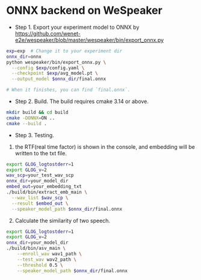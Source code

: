 # ONNX backend on WeSpeaker

* Step 1. Export your experiment model to ONNX by https://github.com/wenet-e2e/wespeaker/blob/master/wespeaker/bin/export_onnx.py

``` sh
exp=exp  # Change it to your experiment dir
onnx_dir=onnx
python wespeaker/bin/export_onnx.py \
  --config $exp/config.yaml \
  --checkpoint $exp/avg_model.pt \
  --output_model $onnx_dir/final.onnx

# When it finishes, you can find `final.onnx`.
```

* Step 2. Build. The build requires cmake 3.14 or above.

``` sh
mkdir build && cd build
cmake -DONNX=ON ..
cmake --build .
```

* Step 3. Testing.
1. the RTF(real time factor) is shown in the console, and embedding will be written to the txt file.
``` sh
export GLOG_logtostderr=1
export GLOG_v=2
wav_scp=your_test_wav_scp
onnx_dir=your_model_dir
embed_out=your_embedding_txt
./build/bin/extract_emb_main \
  --wav_list $wav_scp \
  --result $embed_out \
  --speaker_model_path $onnx_dir/final.onnx
```

2. Calculate the similarity of two speech.
```sh
export GLOG_logtostderr=1
export GLOG_v=2
onnx_dir=your_model_dir
./build/bin/asv_main \
    --enroll_wav wav1_path \
    --test_wav wav2_path \
    --threshold 0.5 \
    --speaker_model_path $onnx_dir/final.onnx
```

